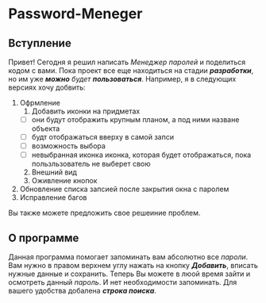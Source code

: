 # Password-Meneger

## Вступление
Привет! Сегодня я решил написать *Менеджер паролей* и поделиться кодом с вами. Пока проект все еще находиться на стадии _**разработки**_, но им уже _**можно** будет **пользоваться**_. Например, я в следующих версиях хочу добвить:
1. Офрмление
    1. Добавить иконки на придметах
      - [ ] они будут отображить крупным планом, а под ними назване объекта
      - [ ] будт отображаться вверху в самой запси
      - [ ] возможность выбора
      - [ ] невыбранная иконка иконка, которая будет отображаться, пока пользльзователь не выберет свою
    2. Внешний вид
    3. Оживление кнопок
2. Обновление списка запсией после закрытия окна с паролем
3. Исправление багов

Вы также можете предложить свое решеиние проблем.

## О программе
Данная программа помогает запоминать вам абсолютно все *пароли*. Вам нужно в правом верхнем углу нажать на кнопку _**Добавить**_, вписать нужные данные и сохранить. Теперь Вы можете в люой время зайти и осмотреть данный _пароль_. И нет необходимости запоминать. Для вашего удобства добалена _**строка поиска**_.
